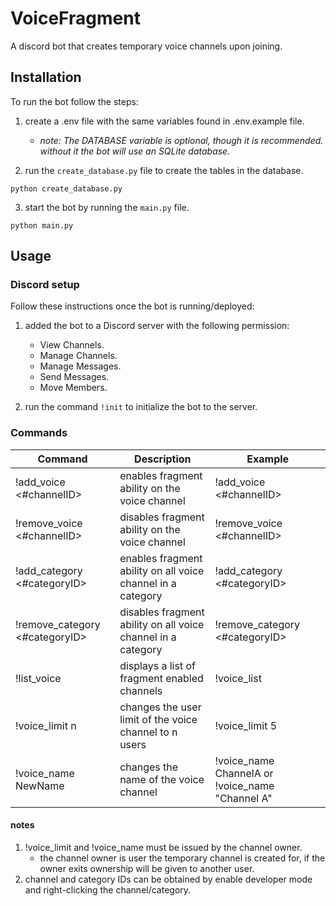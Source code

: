# VoiceFragment

A discord bot that creates temporary voice channels upon joining.

## Installation

To run the bot follow the steps:

1. create a .env file with the same variables found in .env.example file.
    * *note: The DATABASE variable is optional, though it is recommended. without it the bot will use an SQLite
      database.*

2. run the `create_database.py` file to create the tables in the database.

```shell
python create_database.py
```

3. start the bot by running the `main.py` file.

```shell
python main.py
```

## Usage

### Discord setup

Follow these instructions once the bot is running/deployed:

1. added the bot to a Discord server with the following permission:
    - View Channels.
    - Manage Channels.
    - Manage Messages.
    - Send Messages.
    - Move Members.

2. run the command `!init` to initialize the bot to the server.

### Commands

| Command                        | Description                                                  | Example                                         |
|--------------------------------|--------------------------------------------------------------|-------------------------------------------------|
| !add_voice <#channelID>        | enables fragment ability on the voice channel                | !add_voice <#channelID>                         |
| !remove_voice <#channelID>     | disables fragment ability on the voice channel               | !remove_voice <#channelID>                      |
| !add_category <#categoryID>    | enables fragment ability on all voice channel in a category  | !add_category <#categoryID>                     |
| !remove_category <#categoryID> | disables fragment ability on all voice channel in a category | !remove_category <#categoryID>                  |
| !list_voice                    | displays a list of fragment enabled channels                 | !voice_list                                     |
| !voice_limit n                 | changes the user limit of the voice channel to n users       | !voice_limit 5                                  |
| !voice_name  NewName           | changes the name of the voice channel                        | !voice_name ChannelA or !voice_name "Channel A" |

#### notes

1. !voice_limit and !voice_name must be issued by the channel owner.
    * the channel owner is user the temporary channel is created for, if the owner exits ownership will be given to
      another user.
2. channel and category IDs can be obtained by enable developer mode and right-clicking the channel/category.